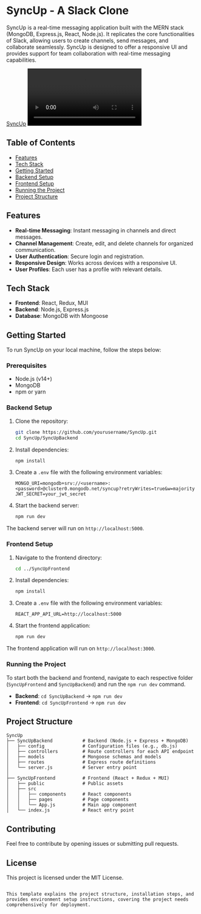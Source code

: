 # SyncUp - A Slack Clone

SyncUp is a real-time messaging application built with the MERN stack (MongoDB, Express.js, React, Node.js). It replicates the core functionalities of Slack, allowing users to create channels, send messages, and collaborate seamlessly. SyncUp is designed to offer a responsive UI and provides support for team collaboration with real-time messaging capabilities.

[SyncUp](https://github.com/DOodle25/SyncUP/blob/main/SyncUP.mp4)
<video src="https://github.com/DOodle25/SyncUP/blob/main/SyncUP.mp4" controls="controls" style="max-width: 100%;">
  Your browser does not support the video tag.
</video>
## Table of Contents
- [Features](#features)
- [Tech Stack](#tech-stack)
- [Getting Started](#getting-started)
- [Backend Setup](#backend-setup)
- [Frontend Setup](#frontend-setup)
- [Running the Project](#running-the-project)
- [Project Structure](#project-structure)

## Features
- **Real-time Messaging**: Instant messaging in channels and direct messages.
- **Channel Management**: Create, edit, and delete channels for organized communication.
- **User Authentication**: Secure login and registration.
- **Responsive Design**: Works across devices with a responsive UI.
- **User Profiles**: Each user has a profile with relevant details.

## Tech Stack
- **Frontend**: React, Redux, MUI
- **Backend**: Node.js, Express.js
- **Database**: MongoDB with Mongoose

## Getting Started

To run SyncUp on your local machine, follow the steps below:

### Prerequisites
- Node.js (v14+)
- MongoDB
- npm or yarn

### Backend Setup
1. Clone the repository:
   ```bash
   git clone https://github.com/yourusername/SyncUp.git
   cd SyncUp/SyncUpBackend
   ```

2. Install dependencies:
   ```bash
   npm install
   ```

3. Create a `.env` file with the following environment variables:
   ```env
   MONGO_URI=mongodb+srv://<username>:<password>@cluster0.mongodb.net/syncup?retryWrites=true&w=majority
   JWT_SECRET=your_jwt_secret
   ```

4. Start the backend server:
   ```bash
   npm run dev
   ```

The backend server will run on `http://localhost:5000`.

### Frontend Setup
1. Navigate to the frontend directory:
   ```bash
   cd ../SyncUpFrontend
   ```

2. Install dependencies:
   ```bash
   npm install
   ```

3. Create a `.env` file with the following environment variables:
   ```env
   REACT_APP_API_URL=http://localhost:5000
   ```

4. Start the frontend application:
   ```bash
   npm run dev
   ```

The frontend application will run on `http://localhost:3000`.

### Running the Project
To start both the backend and frontend, navigate to each respective folder (`SyncUpFrontend` and `SyncUpBackend`) and run the `npm run dev` command.

- **Backend**: `cd SyncUpBackend` -> `npm run dev`
- **Frontend**: `cd SyncUpFrontend` -> `npm run dev`

## Project Structure

    SyncUp
    ├── SyncUpBackend           # Backend (Node.js + Express + MongoDB)
    │   ├── config              # Configuration files (e.g., db.js)
    │   ├── controllers         # Route controllers for each API endpoint
    │   ├── models              # Mongoose schemas and models
    │   ├── routes              # Express route definitions
    │   └── server.js           # Server entry point
    │
    ├── SyncUpFrontend          # Frontend (React + Redux + MUI)
    │   ├── public              # Public assets
    │   ├── src
    │   │   ├── components      # React components
    │   │   ├── pages           # Page components
    │   │   └── App.js          # Main app component
    │   └── index.js            # React entry point

## Contributing
Feel free to contribute by opening issues or submitting pull requests.

## License
This project is licensed under the MIT License.
```

This template explains the project structure, installation steps, and provides environment setup instructions, covering the project needs comprehensively for deployment.
